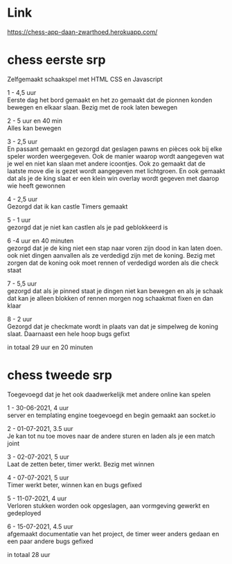 # Link
https://chess-app-daan-zwarthoed.herokuapp.com/

# chess eerste srp
Zelfgemaakt schaakspel met HTML CSS en Javascript

1 - 4,5 uur <br>
Eerste dag het bord gemaakt en het zo gemaakt dat de pionnen konden bewegen en elkaar slaan. Bezig met de rook laten bewegen


2 - 5 uur en 40 min <br>
Alles kan bewegen

3 - 2,5 uur <br>
En passant gemaakt en gezorgd dat geslagen pawns en pièces ook bij elke speler worden weergegeven.
Ook de manier waarop wordt aangegeven wat je wel en niet kan slaan met andere icoontjes.
Ook zo gemaakt dat de laatste move die is gezet wordt aangegeven met lichtgroen.
En ook gemaakt dat als je de king slaat er een klein win overlay wordt gegeven met daarop wie heeft gewonnen

4 - 2,5 uur <br>
Gezorgd dat ik kan castle
Timers gemaakt

5 - 1 uur <br>
gezorgd dat je niet kan castlen als je pad geblokkeerd is

6 -4 uur en 40 minuten <br>
gezorgd dat je de king niet een stap naar voren zijn dood in kan laten doen. ook niet dingen aanvallen als ze verdedigd zijn met de koning. Bezig met zorgen dat de koning ook moet rennen of verdedigd worden als die check staat

7 - 5,5 uur <br>
gezorgd dat als je pinned staat je dingen niet kan bewegen en als je schaak dat kan je alleen blokken of rennen morgen nog schaakmat fixen en dan klaar

8 - 2 uur <br>
Gezorgd dat je checkmate wordt in plaats van dat je simpelweg de koning slaat. Daarnaast een hele hoop bugs gefixt

in totaal 29 uur en 20 minuten

# chess tweede srp

Toegevoegd dat je het ook daadwerkelijk met andere online kan spelen

1 - 30-06-2021, 4 uur <br>
server en templating engine toegevoegd en begin gemaakt aan socket.io

2 - 01-07-2021, 3.5 uur <br>
Je kan tot nu toe moves naar de andere sturen en laden als je een match joint

3 - 02-07-2021, 5 uur <br>
Laat de zetten beter, timer werkt. Bezig met winnen

4 - 07-07-2021, 5 uur <br>
Timer werkt beter, winnen kan en bugs gefixed

5 - 11-07-2021, 4 uur <br>
Verloren stukken worden ook opgeslagen, aan vormgeving gewerkt en gedeployed

6 - 15-07-2021, 4.5 uur <br>
afgemaakt documentatie van het project, de timer weer anders gedaan en een paar andere bugs gefixed

in totaal 28 uur
